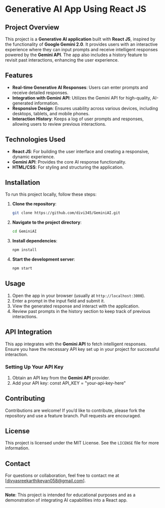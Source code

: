 # Generative AI App Using React JS

## Project Overview
This project is a **Generative AI application** built with **React JS**, inspired by the functionality of **Google Gemini 2.0**. It provides users with an interactive experience where they can input prompts and receive intelligent responses powered by the **Gemini API**. The app also includes a history feature to revisit past interactions, enhancing the user experience.

## Features
- **Real-time Generative AI Responses**: Users can enter prompts and receive detailed responses.
- **Integration with Gemini API**: Utilizes the Gemini API for high-quality, AI-generated information.
- **Responsive Design**: Ensures usability across various devices, including desktops, tablets, and mobile phones.
- **Interaction History**: Keeps a log of user prompts and responses, allowing users to review previous interactions.

## Technologies Used
- **React JS**: For building the user interface and creating a responsive, dynamic experience.
- **Gemini API**: Provides the core AI response functionality.
- **HTML/CSS**: For styling and structuring the application.

## Installation
To run this project locally, follow these steps:

1. **Clone the repository**:
   ```bash
   git clone https://github.com/divi345/GeminiAI.git
   ```

2. **Navigate to the project directory**:
   ```bash
   cd GeminiAI
   ```

3. **Install dependencies**:
   ```bash
   npm install
   ```

4. **Start the development server**:
   ```bash
   npm start
   ```

## Usage
1. Open the app in your browser (usually at `http://localhost:3000`).
2. Enter a prompt in the input field and submit it.
3. View the generated response and interact with the application.
4. Review past prompts in the history section to keep track of previous interactions.


## API Integration
This app integrates with the **Gemini API** to fetch intelligent responses. Ensure you have the necessary API key set up in your project for successful interaction.

### Setting Up Your API Key
1. Obtain an API key from the **Gemini API** provider.
3. Add your API key:
const API_KEY = "your-api-key-here"
  

## Contributing
Contributions are welcome! If you’d like to contribute, please fork the repository and use a feature branch. Pull requests are encouraged.

## License
This project is licensed under the MIT License. See the `LICENSE` file for more information.

## Contact
For questions or collaboration, feel free to contact me at [divyasreekarthikeyan058@gmail.com].

---
**Note**: This project is intended for educational purposes and as a demonstration of integrating AI capabilities into a React app.
